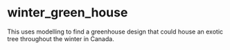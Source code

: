 # winter_green_house
This uses modelling to find a greenhouse design that could house an exotic tree throughout the winter in Canada.
